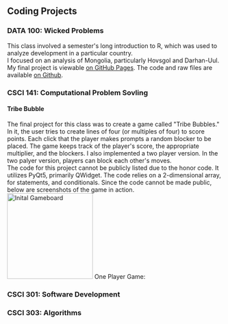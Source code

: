 ## Coding Projects

### DATA 100: Wicked Problems
This class involved a semester's long introduction to R, which was used to analyze development in a particular country.  
I focused on an analysis of Mongolia, particularly Hovsgol and Darhan-Uul.  
My final project is viewable [on GitHub Pages](https://caroline-mccain.github.io/workshop/). The code and raw files are available [on Github](https://github.com/caroline-mccain/workshop).

### CSCI 141: Computational Problem Sovling
#### Tribe Bubble
The final project for this class was to create a game called "Tribe Bubbles." In it, the user tries to create lines of four (or multiples of four) to score points. Each click that the player makes prompts a random blocker to be placed. The game keeps track of the player's score, the appropriate multiplier, and the blockers. I also implemented a two player version. In the two palyer version, players can block each other's moves.  
The code for this project cannot be publicly listed due to the honor code. It utilizes PyQt5, primarily QWidget. The code relies on a 2-dimensional array, for statements, and conditionals. Since the code cannot be made public, below are screenshots of the game in action.  
<img src="TribeBubbles/InitalGameboard.png" alt="Inital Gameboard" width="200"/>
One Player Game:  


### CSCI 301: Software Development

### CSCI 303: Algorithms
